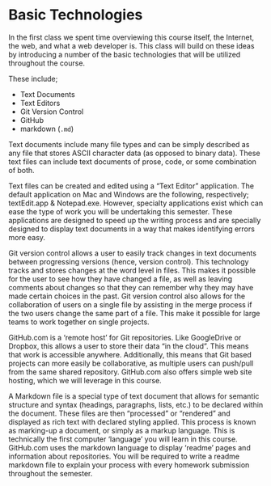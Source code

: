 
# Basic Technologies
In the first class we spent time overviewing this course itself, the Internet, the web, and what a web developer is. This class will build on these ideas by introducing a number of the basic technologies that will be utilized throughout the course. 

These include;
- Text Documents
- Text Editors
- Git Version Control
- GitHub
- markdown (`.md`)


Text documents include many file types and can be simply described as any file that stores ASCII character data (as opposed to binary data). These text files can include text documents of prose, code, or some combination of both. 

Text files can be created and edited using a “Text Editor” application. The default application on Mac and Windows are the following, respectively; textEdit.app & Notepad.exe. However, specialty applications exist which can ease the type of work you will be undertaking this semester. These applications are designed to speed up the writing process and are specially designed to display text documents in a way that makes identifying errors more easy.

Git version control allows a user to easily track changes in text documents between progressing versions (hence, version control). This technology tracks and stores changes at the word level in files. This makes it possible for the user to see how they have changed a file, as well as leaving comments about changes so that they can remember why they may have made certain choices in the past. Git version control also allows for the collaboration of users on a single file by assisting in the merge process if the two users change the same part of a file. This make it possible for large teams to work together on single projects. 

GitHub.com is a ‘remote host’ for Git repositories. Like GoogleDrive or Dropbox, this allows a user to store their data “in the cloud”. This means that work is accessible anywhere. Additionally, this means that Git based projects can more easily be collaborative, as multiple users can push/pull from the same shared repository. GitHub.com also offers simple web site hosting, which we will leverage in this course.

A Markdown file is a special type of text document that allows for semantic structure and syntax (headings, paragraphs, lists, etc.) to be declared within the document. These files are then “processed” or “rendered” and displayed as rich text with declared styling applied. This process is known as marking-up a document, or simply as a markup language. This is technically the first computer ‘language’ you will learn in this course. GitHub.com uses the markdown language to display ‘readme’ pages and information about repositories. You will be required to write a readme markdown file to explain your process with every homework submission throughout the semester. 
